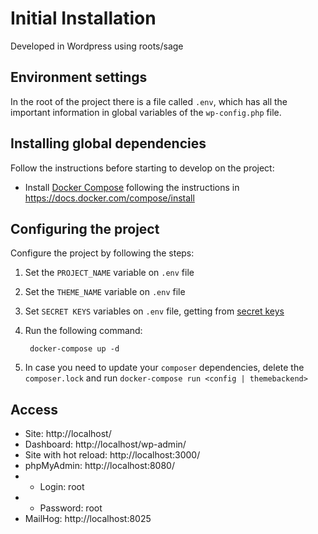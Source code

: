 # Initial Installation
Developed in Wordpress using roots/sage

## Environment settings
In the root of the project there is a file called `.env`, which has all the important information in global variables of the `wp-config.php` file.

## Installing global dependencies
Follow the instructions before starting to develop on the project:

- Install [Docker Compose](https://docs.docker.com/compose/install) following the instructions in https://docs.docker.com/compose/install

## Configuring the project
Configure the project by following the steps:

1. Set the `PROJECT_NAME` variable on `.env` file

2. Set the `THEME_NAME` variable on `.env` file

3. Set `SECRET KEYS` variables on `.env` file, getting from [secret keys](https://api.wordpress.org/secret-key/1.1/salt/)

4. Run the following command:

        docker-compose up -d

5. In case you need to update your ```composer``` dependencies, delete the ```composer.lock``` and run ```docker-compose run <config | themebackend>```

## Access
- Site: http://localhost/
- Dashboard: http://localhost/wp-admin/
- Site with hot reload: http://localhost:3000/
- phpMyAdmin: http://localhost:8080/
- - Login: root
- - Password: root
- MailHog: http://localhost:8025
